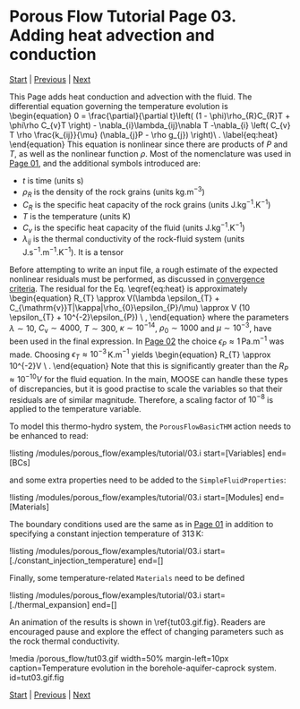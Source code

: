 # Porous Flow Tutorial Page 03.  Adding heat advection and conduction

[Start](/porous_flow/tutorial_00.md) |
[Previous](/porous_flow/tutorial_02.md) |
[Next](/porous_flow/tutorial_04.md)

This Page adds heat conduction and advection with the fluid.  The differential equation governing the temperature evolution is
\begin{equation}
0 = \frac{\partial}{\partial t}\left( (1 - \phi)\rho_{R}C_{R}T + \phi\rho C_{v}T \right) - \nabla_{i}\lambda_{ij}\nabla T  -\nabla_{i} \left( C_{v} T \rho \frac{k_{ij}}{\mu} (\nabla_{j}P - \rho g_{j}) \right)\ .
\label{eq:heat}
\end{equation}
This equation is nonlinear since there are products of $P$ and $T$, as well as the nonlinear function $\rho$.  Most of the nomenclature was used in [Page 01](/porous_flow/tutorial_01.md), and the additional symbols introduced are:

 - $t$ is time (units s)
 - $\rho_{R}$ is the density of the rock grains (units kg.m$^{-3}$)
 - $C_{R}$ is the specific heat capacity of the rock grains (units J.kg$^{-1}$.K$^{-1}$)
 - $T$ is the temperature (units K)
 - $C_{v}$ is the specific heat capacity of the fluid (units J.kg$^{-1}$.K$^{-1}$)
 - $\lambda_{ij}$ is the thermal conductivity of the rock-fluid system (units J.s$^{-1}$.m$^{-1}$.K$^{-1}$).  It is a tensor

Before attempting to write an input file, a rough estimate of the expected nonlinear residuals must be performed, as discussed in [convergence criteria](/porous_flow/convergence.md).  The residual for the Eq. \eqref{eq:heat} is approximately
\begin{equation}
R_{T} \approx V(\lambda \epsilon_{T} + C_{\mathrm{v}}T|\kappa|\rho_{0}\epsilon_{P}/\mu) \approx V (10 \epsilon_{T} + 10^{-2}\epsilon_{P}) \ ,
\end{equation}
where the parameters $\lambda \sim 10$, $C_{\mathrm{v}} \sim 4000$, $T\sim 300$, $\kappa \sim 10^{-14}$, $\rho_{0}\sim 1000$ and $\mu \sim 10^{-3}$, have been used in the final expression.  In [Page 02](/porous_flow/tutorial_02.md) the choice $\epsilon_{P}\approx 1\,$Pa.m$^{-1}$ was made.  Choosing $\epsilon_{T}\approx 10^{-3}\,$K.m$^{-1}$ yields
\begin{equation}
R_{T} \approx 10^{-2}V \ .
\end{equation}
Note that this is significantly greater than the $R_{P}\approx 10^{-10}V$ for the fluid equation.  In the main, MOOSE can handle these types of discrepancies, but it is good practise to scale the variables so that their residuals are of similar magnitude.  Therefore, a scaling factor of $10^{-8}$ is applied to the temperature variable.

To model this thermo-hydro system, the `PorousFlowBasicTHM` action needs to be enhanced to read:

!listing /modules/porous_flow/examples/tutorial/03.i start=[Variables] end=[BCs]

and some extra properties need to be added to the `SimpleFluidProperties`:

!listing /modules/porous_flow/examples/tutorial/03.i start=[Modules] end=[Materials]

The boundary conditions used are the same as in [Page 01](/porous_flow/tutorial_01.md) in addition to specifying a constant injection temperature of 313$\,$K:

!listing /modules/porous_flow/examples/tutorial/03.i start=[./constant_injection_temperature] end=[]

Finally, some temperature-related `Materials` need to be defined

!listing /modules/porous_flow/examples/tutorial/03.i start=[./thermal_expansion] end=[]

An animation of the results is shown in \ref{tut03.gif.fig}.  Readers are encouraged pause and explore the effect of changing parameters such as the rock thermal conductivity.

!media /porous_flow/tut03.gif width=50% margin-left=10px caption=Temperature evolution in the borehole-aquifer-caprock system.  id=tut03.gif.fig


[Start](/porous_flow/tutorial_00.md) |
[Previous](/porous_flow/tutorial_02.md) |
[Next](/porous_flow/tutorial_04.md)

